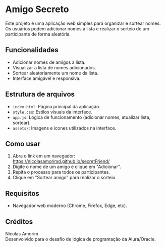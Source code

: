 # Amigo Secreto

Este projeto é uma aplicação web simples para organizar e sortear nomes. Os usuários podem adicionar nomes à lista e realizar o sorteio de um participante de forma aleatória.

## Funcionalidades

- Adicionar nomes de amigos à lista.
- Visualizar a lista de nomes adicionados.
- Sortear aleatoriamente um nome da lista.
- Interface amigável e responsiva.

## Estrutura de arquivos

- `index.html`: Página principal da aplicação.
- `style.css`: Estilos visuais da interface.
- `app.js`: Lógica de funcionamento (adicionar nomes, atualizar lista, sortear).
- `assets/`: Imagens e ícones utilizados na interface.

## Como usar

1. Abra o link em um navegador: https://nicolasamorimd.github.io/secretFriend/
2. Digite o nome de um amigo e clique em "Adicionar".
3. Repita o processo para todos os participantes.
4. Clique em "Sortear amigo" para realizar o sorteio.

## Requisitos

- Navegador web moderno (Chrome, Firefox, Edge, etc).

## Créditos

Nicolas Amorim <br>
Desenvolvido para o desafio de lógica de programação da Alura/Oracle.



